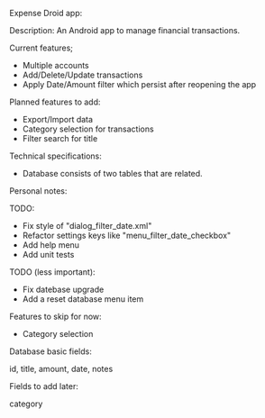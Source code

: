 Expense Droid app:

Description: An Android app to manage financial transactions.

Current features;
* Multiple accounts
* Add/Delete/Update transactions
* Apply Date/Amount filter which persist after reopening the app

Planned features to add:
* Export/Import data
* Category selection for transactions
* Filter search for title

Technical specifications:
* Database consists of two tables that are related.

Personal notes:

TODO:
* Fix style of "dialog_filter_date.xml"
* Refactor settings keys like "menu_filter_date_checkbox"
* Add help menu
* Add unit tests

TODO (less important):
* Fix datebase upgrade
* Add a reset database menu item


Features to skip for now:
* Category selection

Database basic fields:

id, title, amount, date, notes

Fields to add later:

category